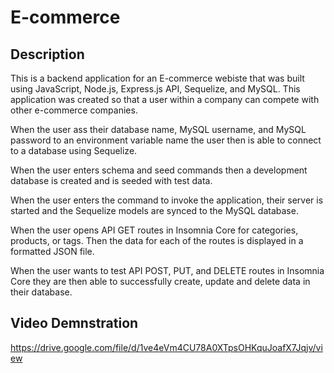 # E-commerce

## Description
This is a backend application for an E-commerce webiste that was built using JavaScript, Node.js, Express.js API, Sequelize, and MySQL. This application was created so that a user within a company can compete with other e-commerce companies.

When the user ass their database name, MySQL username, and MySQL password to an environment variable name the user then is able to connect to a database using Sequelize.

When the user enters schema and seed commands then a development database is created and is seeded with test data.

When the user enters the command to invoke the application, their server is started and the Sequelize models are synced to the MySQL database.

When the user opens API GET routes in Insomnia Core for categories, products, or tags. Then the data for each of the routes is displayed in a formatted JSON file.

When the user wants to test API POST, PUT, and DELETE routes in Insomnia Core they are then able to successfully create, update and delete data in their database.

## Video Demnstration
https://drive.google.com/file/d/1ve4eVm4CU78A0XTpsOHKquJoafX7Jqjv/view
